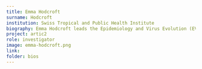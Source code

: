 ```yaml
---
title: Emma Hodcroft
surname: Hodcroft
institution: Swiss Tropical and Public Health Institute
biography: Emma Hodcroft leads the Epidemiology and Virus Evolution (EVE) group at Swiss Tropical and Public Health Institute, and is an assistant professor at the University of Basel. She specialises in the evolution and phylogenetics of human viral pathogens, and has made key contributions on HIV, SARS-CoV-2, and Enteroviruses.
project: artic2
role: investigator
image: emma-hodcroft.png
link: 
folder: bios
---
```

